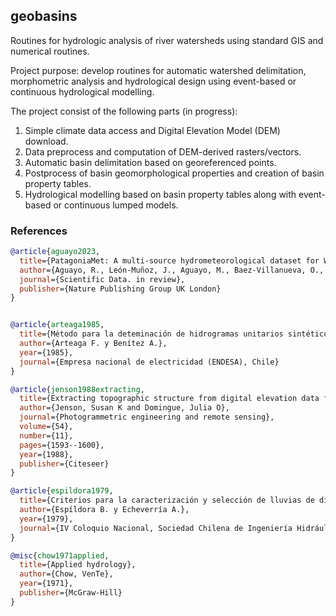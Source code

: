 ## geobasins

Routines for hydrologic analysis of river watersheds using standard GIS and numerical routines.

Project purpose: develop routines for automatic watershed delimitation, morphometric analysis and hydrological design using event-based or continuous hydrological modelling.

The project consist of the following parts (in progress): 

1) Simple climate data access and Digital Elevation Model (DEM) download. 
2) Data preprocess and computation of DEM-derived rasters/vectors.
3) Automatic basin delimitation based on georeferenced points.
4) Postprocess of basin geomorphological properties and creation of basin property tables. 
5) Hydrological modelling based on basin property tables along with event-based
or continuous lumped models. 

### References 

``` bib
@article{aguayo2023,
  title={PatagoniaMet: A multi-source hydrometeorological dataset for Western Patagonia},
  author={Aguayo, R., León-Muñoz, J., Aguayo, M., Baez-Villanueva, O., Fernandez, A. Zambrano-Bigiarini, M., and Jacques-Coper, M.},
  journal={Scientific Data. in review},
  publisher={Nature Publishing Group UK London}
}


@article{arteaga1985,
  title={Método para la deteminación de hidrogramas unitarios sintéticos en Chile},
  author={Arteaga F. y Benítez A.},
  year={1985},
  journal={Empresa nacional de electricidad (ENDESA), Chile}
}

@article{jenson1988extracting,
  title={Extracting topographic structure from digital elevation data for geographic information system analysis},
  author={Jenson, Susan K and Domingue, Julia O},
  journal={Photogrammetric engineering and remote sensing},
  volume={54},
  number={11},
  pages={1593--1600},
  year={1988},
  publisher={Citeseer}
}

@article{espildora1979,
  title={Criterios para la caracterización y selección de lluvias de diseño.},
  author={Espíldora B. y Echeverría A.},
  year={1979},
  journal={IV Coloquio Nacional, Sociedad Chilena de Ingeniería Hidráulica (SOCHID).}
}

@misc{chow1971applied,
  title={Applied hydrology},
  author={Chow, VenTe},
  year={1971},
  publisher={McGraw-Hill}
}
```